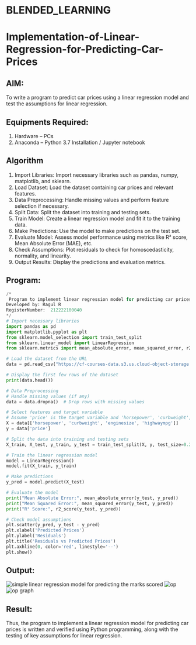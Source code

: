 # BLENDED_LEARNING
# Implementation-of-Linear-Regression-for-Predicting-Car-Prices
## AIM:
To write a program to predict car prices using a linear regression model and test the assumptions for linear regression.

## Equipments Required:
1. Hardware – PCs
2. Anaconda – Python 3.7 Installation / Jupyter notebook

## Algorithm
1. Import Libraries: Import necessary libraries such as pandas, numpy, matplotlib, and sklearn.
2. Load Dataset: Load the dataset containing car prices and relevant features.
3. Data Preprocessing: Handle missing values and perform feature selection if necessary.
4. Split Data: Split the dataset into training and testing sets.
5. Train Model: Create a linear regression model and fit it to the training data.
6. Make Predictions: Use the model to make predictions on the test set.
7. Evaluate Model: Assess model performance using metrics like R² score, Mean Absolute Error (MAE), etc.
8. Check Assumptions: Plot residuals to check for homoscedasticity, normality, and linearity.
9. Output Results: Display the predictions and evaluation metrics.

## Program:
```python
/*
 Program to implement linear regression model for predicting car prices and test assumptions.
Developed by: Ragul R
RegisterNumber:  212222100040
*/
# Import necessary libraries
import pandas as pd
import matplotlib.pyplot as plt
from sklearn.model_selection import train_test_split
from sklearn.linear_model import LinearRegression
from sklearn.metrics import mean_absolute_error, mean_squared_error, r2_score

# Load the dataset from the URL
data = pd.read_csv("https://cf-courses-data.s3.us.cloud-object-storage.appdomain.cloud/IBM-ML240EN-SkillsNetwork/labs/data/CarPrice_Assignment.csv")

# Display the first few rows of the dataset
print(data.head())

# Data Preprocessing
# Handle missing values (if any)
data = data.dropna()  # Drop rows with missing values

# Select features and target variable
# Assume 'price' is the target variable and 'horsepower', 'curbweight', 'enginesize', and 'highwaympg' are features
X = data[['horsepower', 'curbweight', 'enginesize', 'highwaympg']]
y = data['price']

# Split the data into training and testing sets
X_train, X_test, y_train, y_test = train_test_split(X, y, test_size=0.2, random_state=42)

# Train the linear regression model
model = LinearRegression()
model.fit(X_train, y_train)

# Make predictions
y_pred = model.predict(X_test)

# Evaluate the model
print("Mean Absolute Error:", mean_absolute_error(y_test, y_pred))
print("Mean Squared Error:", mean_squared_error(y_test, y_pred))
print("R² Score:", r2_score(y_test, y_pred))

# Check model assumptions
plt.scatter(y_pred, y_test - y_pred)
plt.xlabel('Predicted Prices')
plt.ylabel('Residuals')
plt.title('Residuals vs Predicted Prices')
plt.axhline(0, color='red', linestyle='--')
plt.show()
```

## Output:
![simple linear regression model for predicting the marks scored](sam.png)
![op](https://github.com/user-attachments/assets/e95df737-82e3-4068-b389-4a875b0240f4)
![op graph](https://github.com/user-attachments/assets/820d815d-9c7c-4518-9341-b1f77a9f5bc7)


## Result:
Thus, the program to implement a linear regression model for predicting car prices is written and verified using Python programming, along with the testing of key assumptions for linear regression.
